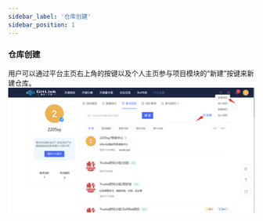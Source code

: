 ```yaml
---
sidebar_label: '仓库创建'      
sidebar_position: 1     
---
```

  ### 仓库创建
  用户可以通过平台主页右上角的按键以及个人主页参与项目模块的“新建”按键来新建仓库。
  ![](../../static/img/代码库管理/仓库创建/仓库创建.png)<br/>
